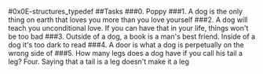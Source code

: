 #0x0E-structures_typedef
##Tasks
###0. Poppy
###1. A dog is the only thing on earth that loves you more than you love yourself
###2. A dog will teach you unconditional love. If you can have that in your life, things won't be too bad
###3. Outside of a dog, a book is a man's best friend. Inside of a dog it's too dark to read
###4. A door is what a dog is perpetually on the wrong side of
###5. How many legs does a dog have if you call his tail a leg? Four. Saying that a tail is a leg doesn't make it a leg
